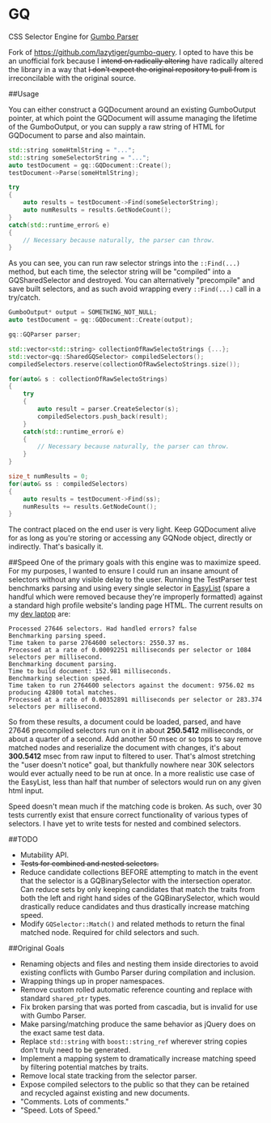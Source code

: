 # GQ
CSS Selector Engine for [Gumbo Parser](https://github.com/google/gumbo-parser)

Fork of https://github.com/lazytiger/gumbo-query. I opted to have this be an unofficial fork because I ~~intend on radically altering~~ have radically altered the library in a way that ~~I don't expect the original repository to pull from~~ is irreconcilable with the original source.

##Usage

You can either construct a GQDocument around an existing GumboOutput pointer, at which point the GQDocument will assume managing the lifetime of the GumboOutput, or you can supply a raw string of HTML for GQDocument to parse and also maintain.
```c++
std::string someHtmlString = "...";
std::string someSelectorString = "...";
auto testDocument = gq::GQDocument::Create();
testDocument->Parse(someHtmlString);

try
{
    auto results = testDocument->Find(someSelectorString);
    auto numResults = results.GetNodeCount();
}
catch(std::runtime_error& e)
{
    // Necessary because naturally, the parser can throw.
}
```

As you can see, you can run raw selector strings into the `::Find(...)` method, but each time, the selector string will be "compiled" into a GQSharedSelector and destroyed. You can alternatively "precompile" and save built selectors, and as such avoid wrapping every `::Find(...)` call in a try/catch.

```c++
GumboOutput* output = SOMETHING_NOT_NULL;
auto testDocument = gq::GQDocument::Create(output);

gq::GQParser parser;

std::vector<std::string> collectionOfRawSelectoStrings {...};
std::vector<gq::SharedGQSelector> compiledSelectors();
compiledSelectors.reserve(collectionOfRawSelectoStrings.size());

for(auto& s : collectionOfRawSelectoStrings)
{
    try
    {
        auto result = parser.CreateSelector(s);
        compiledSelectors.push_back(result);
    }
    catch(std::runtime_error& e)
    {
        // Necessary because naturally, the parser can throw.
    }
}

size_t numResults = 0;
for(auto& ss : compiledSelectors)
{
    auto results = testDocument->Find(ss);
    numResults += results.GetNodeCount();
}
```

The contract placed on the end user is very light. Keep GQDocument alive for as long as you're storing or accessing any GQNode object, directly or indirectly. That's basically it.

##Speed
One of the primary goals with this engine was to maximize speed. For my purposes, I wanted to ensure I could run an insane amount of selectors without any visible delay to the user. Running the TestParser test benchmarks parsing and using every single selector in [EasyList](https://easylist.adblockplus.org/en/) (spare a handful which were removed because they're improperly formatted) against a standard high profile website's landing page HTML. The current results on my [dev laptop](https://www.asus.com/ca-en/ROG-Republic-Of-Gamers/ASUS_ROG_G750JM/) are:

```
Processed 27646 selectors. Had handled errors? false
Benchmarking parsing speed.
Time taken to parse 2764600 selectors: 2550.37 ms.
Processed at a rate of 0.00092251 milliseconds per selector or 1084 selectors per millisecond.
Benchmarking document parsing.
Time to build document: 152.981 milliseconds.
Benchmarking selection speed.
Time taken to run 2764600 selectors against the document: 9756.02 ms producing 42800 total matches.
Processed at a rate of 0.00352891 milliseconds per selector or 283.374 selectors per millisecond.
```

So from these results, a document could be loaded, parsed, and have 27646 precompiled selectors run on it in about **250.5412** milliseconds, or about a quarter of a second. Add another 50 msec or so tops to say remove matched nodes and reserialize the document with changes, it's about **300.5412** msec from raw input to filtered to user. That's almost stretching the "user doesn't notice" goal, but thankfully nowhere near 30K selectors would ever actually need to be run at once. In a more realistic use case of the EasyList, less than half that number of selectors would run on any given html input.

Speed doesn't mean much if the matching code is broken. As such, over 30 tests currently exist that ensure correct functionality of various types of selectors. I have yet to write tests for nested and combined selectors.

##TODO
 - Mutability API.
 - ~~Tests for combined and nested selectors.~~
 - Reduce candidate collections BEFORE attempting to match in the event that the selector is a GQBinarySelector with the
 intersection operator. Can reduce sets by only keeping candidates that match the traits from both the left and right
 hand sides of the GQBinarySelector, which would drastically reduce candidates and thus drastically increase matching speed.
 - Modify `GQSelector::Match()` and related methods to return the final matched node. Required for child selectors and such.

##Original Goals  
 - Renaming objects and files and nesting them inside directories to avoid existing conflicts with Gumbo Parser during compilation and inclusion.
 - Wrapping things up in proper namespaces.
 - Remove custom rolled automatic reference counting and replace with standard `shared_ptr` types.  
 - Fix broken parsing that was ported from cascadia, but is invalid for use with Gumbo Parser.
 - Make parsing/matching produce the same behavior as jQuery does on the exact same test data.
 - Replace `std::string` with `boost::string_ref` wherever string copies don't truly need to be generated.  
 - Implement a mapping system to dramatically increase matching speed by filtering potential matches by traits.
 - Remove local state tracking from the selector parser.
 - Expose compiled selectors to the public so that they can be retained and recycled against existing and new documents.
 - "Comments. Lots of comments."
 - "Speed. Lots of Speed."
